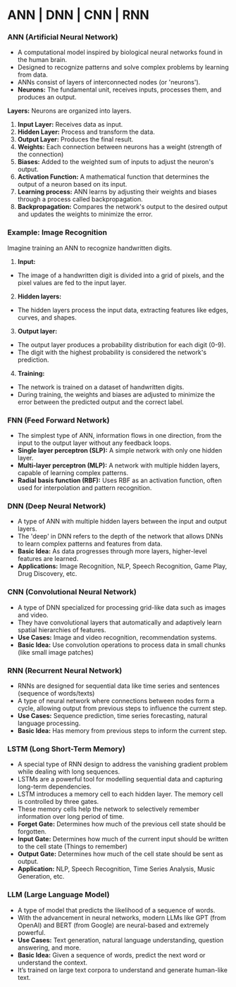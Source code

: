 # **ANN | DNN | CNN | RNN** 

### **ANN (Artificial Neural Network)**
- A computational model inspired by biological neural networks found in the human brain.
- Designed to recognize patterns and solve complex problems by learning from data.
- ANNs consist of layers of interconnected nodes (or 'neurons').
- **Neurons:** The fundamental unit, receives inputs, processes them, and produces an output.

**Layers:** Neurons are organized into layers.
1. **Input Layer:** Receives data as input.
2. **Hidden Layer:** Process and transform the data.
3. **Output Layer:** Produces the final result.
4. **Weights:** Each connection between neurons has a weight (strength of the connection)
5. **Biases:** Added to the weighted sum of inputs to adjust the neuron's output.
6. **Activation Function:** A mathematical function that determines the output of a neuron based on its input. 
7. **Learning process:** ANN learns by adjusting their weights and biases through a process called backpropagation.
8. **Backpropagation:** Compares the network's output to the desired output and updates the weights to minimize the error. 

### **Example: Image Recognition**
Imagine training an ANN to recognize handwritten digits.

1. **Input:** 
- The image of a handwritten digit is divided into a grid of pixels, and the pixel values are fed to the input layer.

2. **Hidden layers:** 
- The hidden layers process the input data, extracting features like edges, curves, and shapes.

3. **Output layer:** 
- The output layer produces a probability distribution for each digit (0-9).
- The digit with the highest probability is considered the network's prediction.

4. **Training:** 
- The network is trained on a dataset of handwritten digits.
- During training, the weights and biases are adjusted to minimize the error between the predicted output and the correct label.

### **FNN (Feed Forward Network)**
- The simplest type of ANN, information flows in one direction, from the input to the output layer without any feedback loops.
- **Single layer perceptron (SLP):** A simple network with only one hidden layer.
- **Multi-layer perceptron (MLP):** A network with multiple hidden layers, capable of learning complex patterns.
- **Radial basis function (RBF):** Uses RBF as an activation function, often used for interpolation and pattern recognition.

### **DNN (Deep Neural Network)**
- A type of ANN with multiple hidden layers between the input and output layers.
- The 'deep' in DNN refers to the depth of the network that allows DNNs to learn complex patterns and features from data.
- **Basic Idea:** As data progresses through more layers, higher-level features are learned.
- **Applications:** Image Recognition, NLP, Speech Recognition, Game Play, Drug Discovery, etc.

### **CNN (Convolutional Neural Network)**
- A type of DNN specialized for processing grid-like data such as images and video.
- They have convolutional layers that automatically and adaptively learn spatial hierarchies of features.
- **Use Cases:** Image and video recognition, recommendation systems.
- **Basic Idea:** Use convolution operations to process data in small chunks (like small image patches)

### **RNN (Recurrent Neural Network)**
- RNNs are designed for sequential data like time series and sentences (sequence of words/texts)
- A type of neural network where connections between nodes form a cycle, allowing output from previous steps to influence the current step.
- **Use Cases:** Sequence prediction, time series forecasting, natural language processing.
- **Basic Idea:** Has memory from previous steps to inform the current step.

### **LSTM (Long Short-Term Memory)**
- A special type of RNN design to address the vanishing gradient problem while dealing with long sequences.
- LSTMs are a powerful tool for modelling sequential data and capturing long-term dependencies.
- LSTM introduces a memory cell to each hidden layer. The memory cell is controlled by three gates.
- These memory cells help the network to selectively remember information over long period of time.
- **Forget Gate:** Determines how much of the previous cell state should be forgotten.
- **Input Gate:** Determines how much of the current input should be written to the cell state (Things to remember)
- **Output Gate:** Determines how much of the cell state should be sent as output.
- **Application:** NLP, Speech Recognition, Time Series Analysis, Music Generation, etc.

### **LLM (Large Language Model)**
- A type of model that predicts the likelihood of a sequence of words.
- With the advancement in neural networks, modern LLMs like GPT (from OpenAI) and BERT (from Google) are neural-based and extremely powerful.
- **Use Cases:** Text generation, natural language understanding, question answering, and more.
- **Basic Idea:** Given a sequence of words, predict the next word or understand the context.
- It’s trained on large text corpora to understand and generate human-like text.
